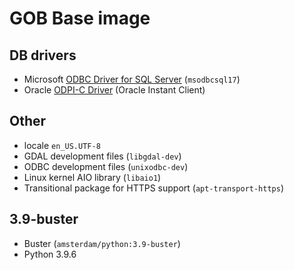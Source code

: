 # GOB Base image

## DB drivers
* Microsoft [ODBC Driver for SQL Server](https://docs.microsoft.com/en-us/sql/connect/odbc/microsoft-odbc-driver-for-sql-server) (`msodbcsql17`)
* Oracle [ODPI-C Driver](https://oracle.github.io/odpi/) (Oracle Instant Client)

## Other
* locale `en_US.UTF-8`
* GDAL development files (`libgdal-dev`)
* ODBC development files (`unixodbc-dev`)
* Linux kernel AIO library (`libaio1`)
* Transitional package for HTTPS support (`apt-transport-https`)

## 3.9-buster
* Buster (`amsterdam/python:3.9-buster`)
* Python 3.9.6

